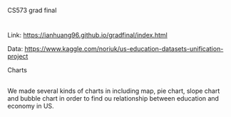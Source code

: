 CS573 grad final
#
Link: https://ianhuang96.github.io/gradfinal/index.html

Data: https://www.kaggle.com/noriuk/us-education-datasets-unification-project

Charts
##
We made several kinds of charts in including map, pie chart, slope chart and bubble chart in order to find ou relationship between education and economy in US.

